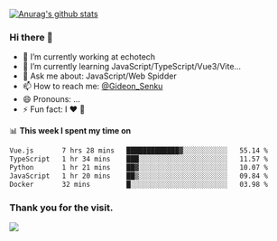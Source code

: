 [![Anurag's github stats](https://github-readme-stats.vercel.app/api?username=gideonsenku)](https://github.com/anuraghazra/github-readme-stats)
### Hi there 👋
- 🔭 I’m currently working at echotech
- 🌱 I’m currently learning JavaScript/TypeScript/Vue3/Vite...
- 💬 Ask me about: JavaScript/Web Spidder 
- 📫 How to reach me: [@Gideon_Senku](https://t.me/Gideon_Senku)
- 😄 Pronouns: ...
- ⚡ Fun fact: I ❤️ 🎵

📊 **This week I spent my time on**
<!--START_SECTION:waka-->

```txt
Vue.js       7 hrs 28 mins   █████████████▓░░░░░░░░░░░   55.14 %
TypeScript   1 hr 34 mins    ███░░░░░░░░░░░░░░░░░░░░░░   11.57 %
Python       1 hr 21 mins    ██▓░░░░░░░░░░░░░░░░░░░░░░   10.07 %
JavaScript   1 hr 20 mins    ██▒░░░░░░░░░░░░░░░░░░░░░░   09.84 %
Docker       32 mins         █░░░░░░░░░░░░░░░░░░░░░░░░   03.98 %
```

<!--END_SECTION:waka-->


### Thank you for the visit.
![](http://profile-counter.glitch.me/gideonsenku/count.svg)
<!--
**GideonSenku/GideonSenku** is a ✨ _special_ ✨ repository because its `README.md` (this file) appears on your GitHub profile.

Here are some ideas to get you started:

- 🔭 I’m currently working on ...
- 🌱 I’m currently learning ...
- 👯 I’m looking to collaborate on ...
- 🤔 I’m looking for help with ...
- 💬 Ask me about ...
- 📫 How to reach me: ...
- 😄 Pronouns: ...
- ⚡ Fun fact: ...
-->
